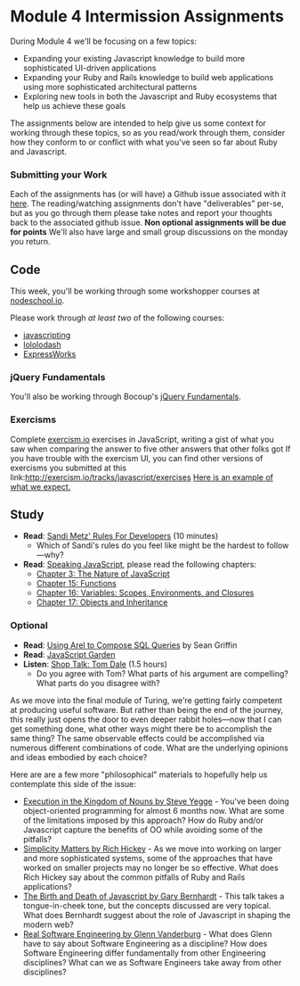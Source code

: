# Module 4 Intermission Assignments

During Module 4 we'll be focusing on a few topics:

* Expanding your existing Javascript knowledge to build more sophisticated UI-driven applications
* Expanding your Ruby and Rails knowledge to build web applications using more sophisticated
  architectural patterns
* Exploring new tools in both the Javascript and Ruby ecosystems that help us achieve these goals

The assignments below are intended to help give us some context for working through these topics, so as
you read/work through them, consider how they conform to or conflict with what you've seen so far about Ruby and Javascript.

### Submitting your Work

Each of the assignments has (or will have) a Github issue associated with it [here][ghissues]. The reading/watching assignments don't have "deliverables" per-se, but as you go through them please take notes and report your thoughts back to the associated github issue. **Non optional assignments will be due for points** We'll also have large and small group discussions on the monday you return.

[ghissues]: https://github.com/turingschool/intermission-assignments/labels/1510

## Code

This week, you'll be working through some workshopper courses at [nodeschool.io][ns].

[ns]: http://nodeschool.io

Please work through _at least two_ of the following courses:

* [javascripting](https://github.com/sethvincent/javascripting)
* [lololodash](https://github.com/mdunisch/lololodash)
* [ExpressWorks](https://github.com/azat-co/expressworks)

### jQuery Fundamentals

You'll also be working through Bocoup's [jQuery Fundamentals](http://jqfundamentals.com).

### Exercisms

Complete [exercism.io][exer] exercises in JavaScript, writing a gist of what you saw when comparing the answer to five other answers that other folks got
If you have trouble with the exercism UI, you can find other versions of exercisms you submitted at this link:http://exercism.io/tracks/javascript/exercises
[Here is an example of what we expect.](https://gist.github.com/tgraham777/9f284f096ba9da89a159)

[exer]: http://exercism.io/

## Study

* **Read**: [Sandi Metz' Rules For Developers][sandi] (10 minutes)
  * Which of Sandi's rules do you feel like might be the hardest to follow—why?
* **Read**: [Speaking JavaScript](http://speakingjs.com/es5/), please read the following chapters:
  * [Chapter 3: The Nature of JavaScript](http://speakingjs.com/es5/ch03.html)
  * [Chapter 15: Functions](http://speakingjs.com/es5/ch15.html)
  * [Chapter 16: Variables: Scopes, Environments, and Closures](http://speakingjs.com/es5/ch16.html)
  * [Chapter 17: Objects and Inheritance](http://speakingjs.com/es5/ch17.html)


### Optional

* **Read**: [Using Arel to Compose SQL Queries][arel] by Sean Griffin
* **Read**: [JavaScript Garden](http://bonsaiden.github.io/JavaScript-Garden/)
* **Listen**: [Shop Talk: Tom Dale](http://shoptalkshow.com/episodes/147-tom-dale/) (1.5 hours)
  * Do you agree with Tom? What parts of his argument are compelling? What parts do you disagree with?

As we move into the final module of Turing, we're getting fairly competent at producing useful software. But rather than being the end of the journey, this really just opens the door to even deeper rabbit holes—now that I can get something done, what other ways might there be to accomplish the same thing? The same observable effects could be accomplished via numerous different combinations of code. What are the underlying opinions and ideas embodied by each choice?

Here are are a few more "philosophical" materials to hopefully help us contemplate this side of the issue:

* [Execution in the Kingdom of Nouns by Steve Yegge](http://steve-yegge.blogspot.ca/2006/03/execution-in-kingdom-of-nouns.html) - You've been doing object-oriented programming for almost 6 months now. What are some of the limitations imposed by this approach? How do Ruby and/or Javascript capture the benefits of OO while avoiding some of the pitfalls?
* [Simplicity Matters by Rich Hickey](https://www.youtube.com/watch?v=rI8tNMsozo0) - As we move into working on larger and more sophisticated systems, some of the approaches that have worked on smaller projects may no longer be so effective. What does Rich Hickey say about the common pitfalls of Ruby and Rails applications?
* [The Birth and Death of Javascript by Gary Bernhardt](https://www.destroyallsoftware.com/talks/the-birth-and-death-of-javascript) - This talk takes a tongue-in-cheek tone, but the concepts discussed are very topical. What does Bernhardt suggest about the role of Javascript in shaping the modern web?
* [Real Software Engineering by Glenn Vanderburg](https://www.youtube.com/watch?v=NP9AIUT9nos) - What does Glenn have to say about Software Engineering as a discipline? How does Software Engineering differ fundamentally from other Engineering disciplines? What can we as Software Engineers take away from other disciplines?

[sandi]: http://robots.thoughtbot.com/sandi-metz-rules-for-developers
[tbruby]: https://github.com/thoughtbot/guides/tree/master/style/ruby
[airbnbjs]: https://github.com/airbnb/javascript
[hound]: http://robots.thoughtbot.com/introducing-hound
[arel]: http://robots.thoughtbot.com/using-arel-to-compose-sql-queries
[tomdale]: http://shoptalkshow.com/episodes/147-tom-dale/
[speakingjs]: http://speakingjs.com/es5/
[allonge]: https://leanpub.com/javascript-allonge/read
